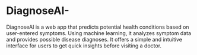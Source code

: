 # DiagnoseAI-
DiagnoseAI is a web app that predicts potential health conditions based on user-entered symptoms. Using machine learning, it analyzes symptom data and provides possible disease diagnoses. It offers a simple and intuitive interface for users to get quick insights before visiting a doctor.
